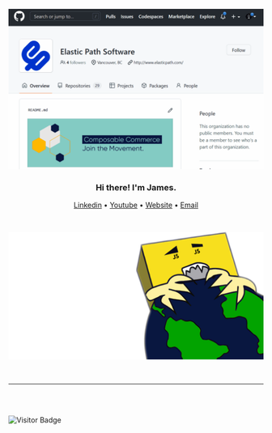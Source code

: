 ![Switch to Dark Mode](https://raw.githubusercontent.com/jluterek/jluterek/master/switch-to-dark-mode.gif#gh-light-mode-only)
<h3 align="center">Hi there! I'm James.</h3>
<p align="center">
  <a href="https://www.linkedin.com/in/jamesluterek/">Linkedin</a>
   • <a href="https://www.youtube.com/jamesluterek">Youtube</a>
   • <a href="https://www.jamesluterek.com">Website</a>
   • <a href="mailto:james.luterek@gmail.com">Email</a>
</p>

<br />

![Switch to Dark Mode](https://raw.githubusercontent.com/jluterek/jluterek/master/javascript-github-header.png)

<br />



---

<br />
<br />

![Visitor Badge](https://visitor-badge.laobi.icu/badge?page_id=jluterek)

